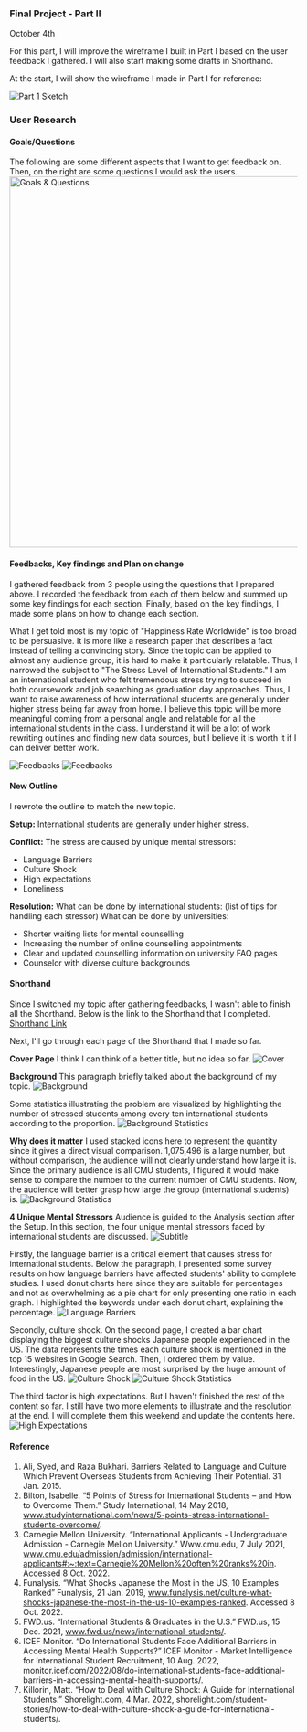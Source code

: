 ### Final Project - Part II

October 4th 

For this part, I will improve the wireframe I built in Part I based on the user feedback I gathered. I will also start making some drafts in Shorthand.

At the start, I will show the wireframe I made in Part I for reference:

![Part 1 Sketch](Pictures/Final-Project-Sketch.png)

### User Research

#### Goals/Questions
The following are some different aspects that I want to get feedback on. Then, on the right are some questions I would ask the users.
<img src="Pictures/Goals&Questions.png" alt="Goals & Questions" width="650"/>

#### Feedbacks, Key findings and Plan on change
I gathered feedback from 3 people using the questions that I prepared above. I recorded the feedback from each of them below and summed up some key findings for each section. Finally, based on the key findings, I made some plans on how to change each section.

What I get told most is my topic of "Happiness Rate Worldwide" is too broad to be persuasive. It is more like a research paper that describes a fact instead of telling a convincing story. Since the topic can be applied to almost any audience group, it is hard to make it particularly relatable. Thus, I narrowed the subject to "The Stress Level of International Students." I am an international student who felt tremendous stress trying to succeed in both coursework and job searching as graduation day approaches. Thus, I want to raise awareness of how international students are generally under higher stress being far away from home. I believe this topic will be more meaningful coming from a personal angle and relatable for all the international students in the class. I understand it will be a lot of work rewriting outlines and finding new data sources, but I believe it is worth it if I can deliver better work.

![Feedbacks](Pictures/Feedback1.png)
![Feedbacks](Pictures/Feedback2.png)

#### New Outline
I rewrote the outline to match the new topic.

**Setup:** International students are generally under higher stress.

**Conflict:** The stress are caused by unique mental stressors:
- Language Barriers
- Culture Shock
- High expectations
- Loneliness

**Resolution:** 
What can be done by international students: (list of tips for handling each stressor)
What can be done by universities:
- Shorter waiting lists for mental counselling
- Increasing the number of online counselling appointments
- Clear and updated counselling information on university FAQ pages
- Counselor with diverse culture backgrounds 

#### Shorthand
Since I switched my topic after gathering feedbacks, I wasn't able to finish all the Shorthand. Below is the link to the Shorthand that I completed.  
[Shorthand Link](https://preview.shorthand.com/9uBSyThFDIlkvd8c)

Next, I'll go through each page of the Shorthand that I made so far. 

**Cover Page**
I think I can think of a better title, but no idea so far. 
![Cover](Pictures/cover.png)

**Background**
This paragraph briefly talked about the background of my topic. 
![Background](Pictures/Background.png)

Some statistics illustrating the problem are visualized by highlighting the number of stressed students among every ten international students according to the proportion.
![Background Statistics](Pictures/Background_stats.jpeg)

**Why does it matter**
I used stacked icons here to represent the quantity since it gives a direct visual comparison. 1,075,496 is a large number, but without comparison, the audience will not clearly understand how large it is. Since the primary audience is all CMU students, I figured it would make sense to compare the number to the current number of CMU students. Now, the audience will better grasp how large the group (international students) is.
![Background Statistics](Pictures/why_matters.png)

**4 Unique Mental Stressors**
Audience is guided to the Analysis section after the Setup. In this section, the four unique mental stressors faced by international students are discussed. 
![Subtitle](Pictures/Subtitle.png)

Firstly, the language barrier is a critical element that causes stress for international students. Below the paragraph, I presented some survey results on how language barriers have affected students' ability to complete studies. I used donut charts here since they are suitable for percentages and not as overwhelming as a pie chart for only presenting one ratio in each graph. I highlighted the keywords under each donut chart, explaining the percentage.
![Language Barriers](Pictures/language_barriers.jpeg)

Secondly, culture shock. On the second page, I created a bar chart displaying the biggest culture shocks Japanese people experienced in the US. The data represents the times each culture shock is mentioned in the top 15 websites in Google Search. Then, I ordered them by value. Interestingly, Japanese people are most surprised by the huge amount of food in the US.
![Culture Shock](Pictures/Culture_shock.jpeg)
![Culture Shock Statistics](Pictures/Culture_shock_stats.jpeg)

The third factor is high expectations. But I haven't finished the rest of the content so far. I still have two more elements to illustrate and the resolution at the end. I will complete them this weekend and update the contents here.
![High Expectations](Pictures/high_expectation.jpeg)

#### Reference
1. Ali, Syed, and Raza Bukhari. Barriers Related to Language and Culture Which Prevent Overseas Students from Achieving Their Potential. 31 Jan. 2015.
2. Bilton, Isabelle. “5 Points of Stress for International Students – and How to Overcome Them.” Study International, 14 May 2018, www.studyinternational.com/news/5-points-stress-international-students-overcome/.
3. Carnegie Mellon University. “International Applicants - Undergraduate Admission - Carnegie Mellon University.” Www.cmu.edu, 7 July 2021, www.cmu.edu/admission/admission/international-applicants#:~:text=Carnegie%20Mellon%20often%20ranks%20in. Accessed 8 Oct. 2022.
4. Funalysis. “What Shocks Japanese the Most in the US, 10 Examples Ranked” Funalysis, 21 Jan. 2019, www.funalysis.net/culture-what-shocks-japanese-the-most-in-the-us-10-examples-ranked. Accessed 8 Oct. 2022.
5. FWD.us. “International Students & Graduates in the U.S.” FWD.us, 15 Dec. 2021, www.fwd.us/news/international-students/.
6. ICEF Monitor. “Do International Students Face Additional Barriers in Accessing Mental Health Supports?” ICEF Monitor - Market Intelligence for International Student Recruitment, 10 Aug. 2022, monitor.icef.com/2022/08/do-international-students-face-additional-barriers-in-accessing-mental-health-supports/. 
7. Killorin, Matt. “How to Deal with Culture Shock: A Guide for International Students.” Shorelight.com, 4 Mar. 2022, shorelight.com/student-stories/how-to-deal-with-culture-shock-a-guide-for-international-students/.


